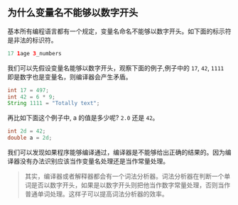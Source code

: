 ## 为什么变量名不能够以数字开头

基本所有编程语言都有一个规定，变量名命名不能够以数字开头。如下面的标示符是非法的标识符。

``` java
17 1age 3_numbers
```

我们可以先假设变量名能够以数字开头，观察下面的例子,例子中的 `17`, `42`, `1111` 即是数字也是变量名，则编译器会产生矛盾。
``` java
int 17 = 497;
int 42 = 6 * 9;
String 1111 = "Totally text";
```

再比如下面这个例子中, a 的值是多少呢? `2.0` 还是 `42`。
``` java
int 2d = 42;
double a = 2d;
```

我们可以发现如果程序能够编译通过，编译器是不能够给出正确的结果的。因为编译器没有办法识别应该当作变量名处理还是当作常量处理。

> 其实，编译器或者解释器都会有一个词法分析器。词法分析器在判断一个单词是否以数字开头，如果是以数字开头则把他当作数字常量处理，否则当作普通单词处理。这样子可以提高词法分析器的效率。